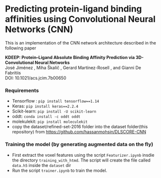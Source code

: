 # Predicting protein-ligand binding affinities using Convolutional Neural Networks (CNN)
This is an implementation of the CNN network architecture described in the following paper

**KDEEP: Protein–Ligand Absolute Binding Affinity Prediction via 3D-Convolutional Neural Networks** <br>
José Jiménez , Miha Škalič , Gerard Martínez-Rosell , and Gianni De Fabritiis <br>
DOI: 10.1021/acs.jcim.7b00650 <br>

### Requirements
  * Tensorflow : `pip install tensorflow==1.14`
  * Keras: `pip install keras==2.2.4`
  * Scikit-learn: `pip install -U scikit-learn`
  * oddt: `conda install -c oddt oddt`
  * molekulekit: `pip install moleculekit`
  * copy the dataset/refined-set-2016 folder into the dataset folder(this repository) from https://github.com/hassanmohsin/DLSCORE-CNN




### Training the model (by generating augmented data on the fly)
 * First extract the voxel features using the script `Featurizer.ipynb` insdie the directory `training_with_htmd`. The script will create the file called `data.h5` inside the `dataset` dir
 * Run the script `trainer.ipynb` to train the model.
